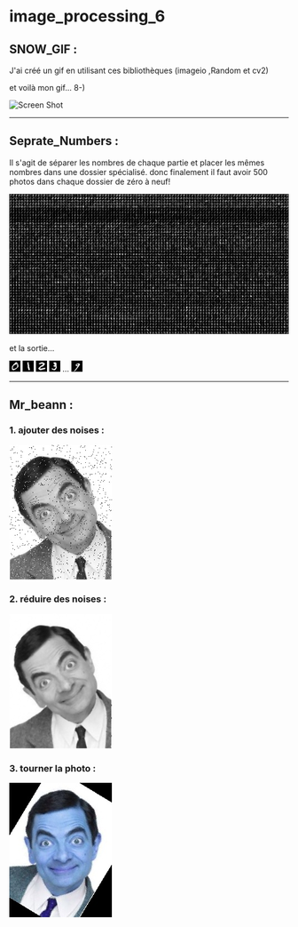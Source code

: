 # image_processing_6

## SNOW_GIF :
J'ai créé un gif en utilisant ces bibliothèques (imageio ,Random et cv2)

et voilà mon gif...   8-)

![Screen Shot](output_img/snow/result.gif)

---
## Seprate_Numbers :
Il s'agit de séparer les nombres de chaque partie et placer les mêmes nombres dans une dossier spécialisé. donc finalement il faut avoir 500 photos dans chaque dossier de zéro à neuf!

![Screen Shot](images/mnist.png)

et la sortie...

![Screen Shot](output_img/numbers/0/0.jpg) ![Screen Shot](output_img/numbers/1/1.jpg) ![Screen Shot](output_img/numbers/2/2.jpg) ![Screen Shot](output_img/numbers/3/1.jpg) ... ![Screen Shot](output_img/numbers/9/3.jpg)

---
 
## Mr_beann :

### 1. ajouter des noises :

![Screen Shot](output_img/result.jpg)

### 2. réduire des noises :

![Screen Shot](output_img/result_2.jpg)

### 3. tourner la photo :

![Screen Shot](output_img/rotated_result.jpg)